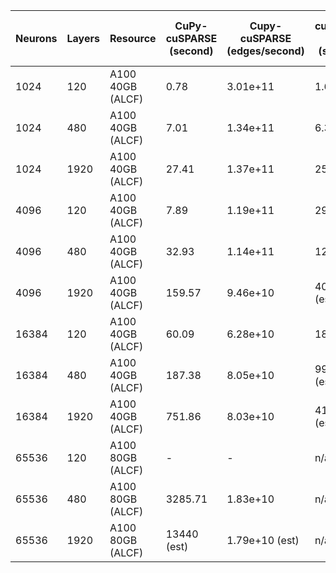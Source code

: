 | Neurons	| Layers | Resource | CuPy-cuSPARSE (second) | Cupy-cuSPARSE (edges/second) | cuSPARSE C++ (second) | cuSPARSE C++ (edges/second) |  CuPy-SpGEMMM (second) |  CuPy-SpGEMMM (edges/second) |  CuPy-SpGEMMM-80G (second) |  CuPy-SpGEMMM-80G (edges/second) |   
| --------- | ------ | -------- | ---------------- | ------------------------- | ---------------- | ------------------------- | ---------------- | ------------------------- | ---------------- | ------------------------- |
| 1024      | 120    | A100 40GB (ALCF) |  0.78 | 3.01e+11 | 1.64 | 1.43e+11 | 0.99 | 2.38e+11 | 0.94 | 2.50e+11 |
| 1024      | 480    | A100 40GB (ALCF) |  7.01 | 1.34e+11 | 6.33 | 1.48e+11 | 3.95 | 2.39e+11 | 3.56 | 2.65e+11 |
| 1024      | 1920   | A100 40GB (ALCF) |  27.41 | 1.37e+11 | 25.26 | 1.49e+11 | 15.12 | 2.49e+11 | 14.24 | 2.65e+11 |
| 4096      | 120   | A100 40GB (ALCF) |  7.89 | 1.19e+11 | 29.18 | 3.23e+10 | 4.66 | 2.02e+11 | 4.28 | 2.20e+11 |
| 4096      | 480   | A100 40GB (ALCF) |  32.93 | 1.14e+11 | 120.99 | 1.2e+11 | 18.23 | 2.07e+11 | 16.86 | 2.24e+11 |
| 4096      | 1920   | A100 40GB (ALCF) |  159.57 | 9.46e+10 | 403.2 (est) | 3.7e10 (est) | 72.15 | 2.09e+11 | 67.03 | 2.25e+11 |
| 16384      | 120   | A100 40GB (ALCF) |  60.09 | 6.28e+10 | 187.36 | 2.01e+10 | 45.15 | 8.36e+10 | 42.50 | 8.88e+10 |
| 16384      | 480   | A100 40GB (ALCF) |  187.38 | 8.05e+10 | 995.82 (est) | 1.5e+10 (est) | 182.58 | 8.27e+10 | 172.87 | 8.73e+10 |
| 16384      | 1920   | A100 40GB (ALCF) |  751.86 | 8.03e+10 | 4156.11 (est) | 1.4e+9 (est) | 730.63 | 8.27e+10 |
| 65536      | 120   | A100 80GB (ALCF) |  - | - | n/a | n/a |  |  |  |  |
| 65536      | 480   | A100 80GB (ALCF) |  3285.71 | 1.83e+10 | n/a | n/a |  |  |  |  |
| 65536      | 1920   | A100 80GB (ALCF) |  13440 (est) | 1.79e+10 (est) | n/a | n/a |  |  |  |  |
